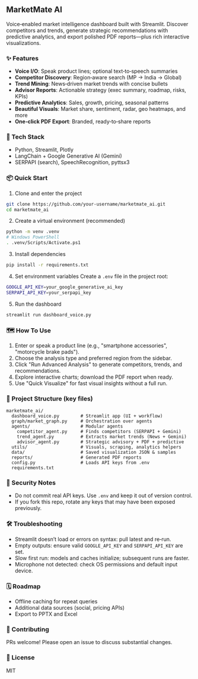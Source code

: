 ## MarketMate AI

Voice‑enabled market intelligence dashboard built with Streamlit. Discover competitors and trends, generate strategic recommendations with predictive analytics, and export polished PDF reports—plus rich interactive visualizations.

### ✨ Features
- **Voice I/O**: Speak product lines; optional text‑to‑speech summaries
- **Competitor Discovery**: Region‑aware search (MP → India → Global)
- **Trend Mining**: News‑driven market trends with concise bullets
- **Advisor Reports**: Actionable strategy (exec summary, roadmap, risks, KPIs)
- **Predictive Analytics**: Sales, growth, pricing, seasonal patterns
- **Beautiful Visuals**: Market share, sentiment, radar, geo heatmaps, and more
- **One‑click PDF Export**: Branded, ready‑to‑share reports

### 🧱 Tech Stack
- Python, Streamlit, Plotly
- LangChain + Google Generative AI (Gemini)
- SERPAPI (search), SpeechRecognition, pyttsx3

### 📦 Quick Start
1) Clone and enter the project
```bash
git clone https://github.com/your-username/marketmate_ai.git
cd marketmate_ai
```

2) Create a virtual environment (recommended)
```bash
python -m venv .venv
# Windows PowerShell
. .venv/Scripts/Activate.ps1
```

3) Install dependencies
```bash
pip install -r requirements.txt
```

4) Set environment variables
Create a `.env` file in the project root:
```bash
GOOGLE_API_KEY=your_google_generative_ai_key
SERPAPI_API_KEY=your_serpapi_key
```

5) Run the dashboard
```bash
streamlit run dashboard_voice.py
```

### 🗺️ How To Use
1) Enter or speak a product line (e.g., "smartphone accessories", "motorcycle brake pads").
2) Choose the analysis type and preferred region from the sidebar.
3) Click "Run Advanced Analysis" to generate competitors, trends, and recommendations.
4) Explore interactive charts; download the PDF report when ready.
5) Use "Quick Visualize" for fast visual insights without a full run.

### 📁 Project Structure (key files)
```
marketmate_ai/
  dashboard_voice.py        # Streamlit app (UI + workflow)
  graph/market_graph.py     # Orchestration over agents
  agents/                   # Modular agents
    competitor_agent.py     # Finds competitors (SERPAPI + Gemini)
    trend_agent.py          # Extracts market trends (News + Gemini)
    advisor_agent.py        # Strategic advisory + PDF + predictive
  utils/                    # Visuals, scraping, analytics helpers
  data/                     # Saved visualization JSON & samples
  reports/                  # Generated PDF reports
  config.py                 # Loads API keys from .env
  requirements.txt
```

### 🔐 Security Notes
- Do not commit real API keys. Use `.env` and keep it out of version control.
- If you fork this repo, rotate any keys that may have been exposed previously.

### 🛠 Troubleshooting
- Streamlit doesn’t load or errors on syntax: pull latest and re‑run.
- Empty outputs: ensure valid `GOOGLE_API_KEY` and `SERPAPI_API_KEY` are set.
- Slow first run: models and caches initialize; subsequent runs are faster.
- Microphone not detected: check OS permissions and default input device.

### 🗓 Roadmap
- Offline caching for repeat queries
- Additional data sources (social, pricing APIs)
- Export to PPTX and Excel

### 🤝 Contributing
PRs welcome! Please open an issue to discuss substantial changes.

### 📄 License
MIT


